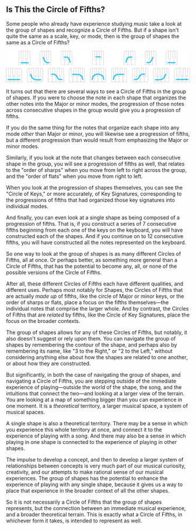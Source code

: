 ## Is This the Circle of Fifths?



Some people who already have experience studying music take a look at the group of shapes and recognize a Circle of Fifths. But if a shape isn't quite the same as a scale, key, or mode, then is the group of shapes the same as a Circle of Fifths?



![group of shapes](../media/group_of_shapes.png)



It turns out that there are several ways to see a Circle of Fifths in the group of shapes. If you were to choose the note in each shape that organizes the other notes into the Major or minor modes, the progression of those notes across consecutive shapes in the group would give you a progression of fifths. 

If you do the same thing for the notes that organize each shape into any mode *other* than Major or minor, you will likewise see a progression of fifths, but a different progression than would result from emphasizing the Major or minor modes.

Similarly, if you look at the note that changes between each consecutive shape in the group, you will see a progression of fifths as well, that relates to the "order of sharps" when you move from left to right across the group, and the "order of flats" when you move from right to left.

When you look at the progression of shapes themselves, you can see the "Circle of Keys," or more accurately, of Key Signatures, corresponding to the progressions of fifths that had organized those key signatures into individual modes.

And finally, you can even look at a single shape as being composed of a progression of fifths. That is, if you construct a series of 7 consecutive fifths beginning from each one of the keys on the keyboard, you will have constructed each of the shapes. And if you continue on to 12 consecutive fifths, you will have constructed all the notes represented on the keyboard.

So one way to look at the group of shapes is as many different Circles of Fifths, all at once. Or perhaps better, as something more general than a Circle of Fifths, that has the potential to become any, all, or none of the possible versions of the Circle of Fifths.

After all, these different Circles of Fifths each have different qualities, and different uses. Perhaps most notably for Shapes, the Circles of Fifths that are actually *made up* of fifths, like the circle of Major or minor keys, or the order of sharps or flats, place a focus on the fifths themselves&mdash;the individual notes that comprise the larger whole. And by contrast, the Circles of Fifths that are *related* by fifths, like the Circle of Key Signatures, place the focus on the broader contexts.

The group of shapes allows for any of these Circles of Fifths, but notably, it also doesn't suggest or rely upon them. You can navigate the group of shapes by remembering the contour of the shape, and perhaps also by remembering its name, like "3 to the Right," or "2 to the Left," without considering anything else about how the shapes are related to one another, or about how they are constructed.

But significantly, in both the case of navigating the group of shapes, and navigating a Circle of Fifths, you are stepping outside of the immediate experience of playing&mdash;outside the world of the shape, the song, and the intuitions that connect the two&mdash;and looking at a larger view of the terrain. You are looking at a map of something bigger than you can experience in one moment. It is a *theoretical* territory, a larger musical space, a system of musical spaces.

A single shape is also a theoretical territory. There may be a sense in which you experience this whole territory at once, and connect it to the experience of playing with a song. And there may also be a sense in which playing in one shape is connected to the experience of playing in other shapes.

The impulse to develop a concept, and then to develop a larger system of relationships between concepts is very much part of our musical curiosity, creativity, and our attempts to make rational sense of our musical experiences. The group of shapes has the potential to enhance the experience of playing with any single shape, because it gives us a way to place that experience in the broader context of all the other shapes.

So it is not necessarily a Circle of Fifths that the group of shapes represents, but the connection between an immediate musical experience, and a broader theoretical terrain. This is exactly what a Circle of Fifths, in whichever form it takes, is intended to represent as well.
